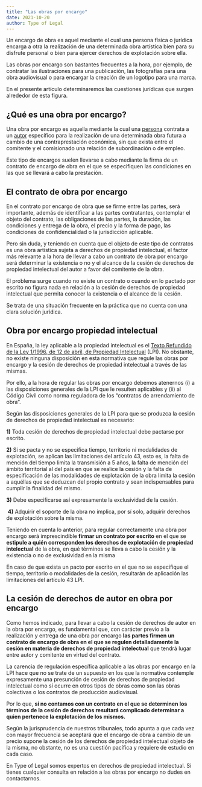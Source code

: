 ```yaml
---
title: "Las obras por encargo"
date: 2021-10-20
author: Type of Legal
---
```


Un encargo de obra es aquel mediante el cual una persona física o jurídica encarga a otra la realización de una determinada obra artística bien para su disfrute personal o bien para ejercer derechos de explotación sobre ella.

Las obras por encargo son bastantes frecuentes a la hora, por ejemplo, de contratar las ilustraciones para una publicación, las fotografías para una obra audiovisual o para encargar la creación de un logotipo para una marca.

En el presente artículo determinaremos las cuestiones jurídicas que surgen alrededor de esta figura.

**¿Qué es una obra por encargo?**
---------------------------------

Una obra por encargo es aquella mediante la cual una [persona](http://diccionariojuridico.mx/definicion/persona/) contrata a un [autor](http://diccionariojuridico.mx/definicion/autor/) específico para la realización de una determinada obra futura a cambio de una contraprestación económica, sin que exista entre el comitente y el comisionado una relación de subordinación o de empleo.

Este tipo de encargos suelen llevarse a cabo mediante la firma de un contrato de encargo de obra en el que se especifiquen las condiciones en las que se llevará a cabo la prestación.

**El contrato de obra por encargo**
-----------------------------------

En el contrato por encargo de obra que se firme entre las partes, será importante, además de identificar a las partes contratantes, contemplar el objeto del contrato, las obligaciones de las partes, la duración, las condiciones y entrega de la obra, el precio y la forma de pago, las condiciones de confidencialidad o la jurisdicción aplicable.

Pero sin duda, y teniendo en cuenta que el objeto de este tipo de contratos es una obra artística sujeta a derechos de propiedad intelectual, el factor más relevante a la hora de llevar a cabo un contrato de obra por encargo será determinar la existencia o no y el alcance de la cesión de derechos de propiedad intelectual del autor a favor del comitente de la obra.

El problema surge cuando no existe un contrato o cuando en lo pactado por escrito no figura nada en relación a la cesión de derechos de propiedad intelectual que permita conocer la existencia o el alcance de la cesión.

Se trata de una situación frecuente en la práctica que no cuenta con una clara solución jurídica.

**Obra por encargo propiedad intelectual** 
-------------------------------------------

En España, la ley aplicable a la propiedad intelectual es el [Texto Refundido de la Ley 1/1996, de 12 de abril, de Propiedad Intelectual](https://www.boe.es/buscar/act.php?id=BOE-A-1996-8930) (LPI). No obstante, no existe ninguna disposición en esta normativa que regule las obras por encargo y la cesión de derechos de propiedad intelectual a través de las mismas.

Por ello, a la hora de regular las obras por encargo debemos atenernos (i) a las disposiciones generales de la LPI que le resulten aplicables y (ii) al Código Civil como norma reguladora de los “contratos de arrendamiento de obra”.

Según las disposiciones generales de la LPI para que se produzca la cesión de derechos de propiedad intelectual es necesario:

**1)** Toda cesión de derechos de propiedad intelectual debe pactarse por escrito.

**2)** Si se pacta y no se especifica tiempo, territorio ni modalidades de explotación, se aplican las limitaciones del artículo 43, esto es, la falta de mención del tiempo limita la transmisión a 5 años, la falta de mención del ámbito territorial al del país en que se realice la cesión y la falta de especificación de las modalidades de explotación de la obra limita la cesión a aquéllas que se deduzcan del propio contrato y sean indispensables para cumplir la finalidad del mismo.

**3)** Debe especificarse así expresamente la exclusividad de la cesión.

 **4)** Adquirir el soporte de la obra no implica, por sí solo, adquirir derechos de explotación sobre la misma.

Teniendo en cuenta lo anterior, para regular correctamente una obra por encargo será imprescindible **firmar un contrato por escrito** en el que se **estipule a quién corresponden los derechos de explotación de propiedad intelectual** de la obra, en qué términos se lleva a cabo la cesión y la existencia o no de exclusividad en la misma

En caso de que exista un pacto por escrito en el que no se especifique el tiempo, territorio o modalidades de la cesión, resultarán de aplicación las limitaciones del artículo 43 LPI.

**La cesión de derechos de autor en obra por encargo**
------------------------------------------------------

Como hemos indicado, para llevar a cabo la cesión de derechos de autor en la obra por encargo, es fundamental que, con carácter previo a la realización y entrega de una obra por encargo **las partes firmen un contrato de encargo de obra en el que se regulen detalladamente la cesión en materia de derechos de propiedad intelectual** que tendrá lugar entre autor y comitente en virtud del contrato.

La carencia de regulación específica aplicable a las obras por encargo en la LPI hace que no se trate de un supuesto en los que la normativa contemple expresamente una presunción de cesión de derechos de propiedad intelectual como sí ocurre en otros tipos de obras como son las obras colectivas o los contratos de producción audiovisual.

Por lo que, **si no contamos con un contrato en el que se determinen los términos de la cesión de derechos resultará complicado determinar a quien pertenece la explotación de los mismos.**

Según la jurisprudencia de nuestros tribunales, todo apunta a que cada vez con mayor frecuencia se aceptará que el encargo de obra a cambio de un precio supone la cesión de los derechos de propiedad intelectual objeto de la misma, no obstante, no es una cuestión pacífica y requiere de estudio en cada caso.

En Type of Legal somos expertos en derechos de propiedad intelectual. Si tienes cualquier consulta en relación a las obras por encargo no dudes en contactarnos.
